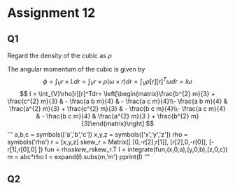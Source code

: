 # Assignment 12
## Q1
Regard the density of the cubic as $\rho$

The angular momentum of the cubic is given by
$$
\phi = \int_{V}r\times L dr = \int_{V} r\times \rho(\omega \times r)dr =\int_{V} \rho[r][r]^T\omega dr = I\omega
$$
$$
I = \int_{V}\rho[r][r]^Tdr=
\left[\begin{matrix}\frac{b^{2} m}{3} + \frac{c^{2} m}{3} & - \frac{a b m}{4} 
& - \frac{a c m}{4}\\- \frac{a b m}{4} & \frac{a^{2} m}{3} + \frac{c^{2} m}{3}
 & - \frac{b c m}{4}\\- \frac{a c m}{4} & - \frac{b c m}{4} & \frac{a^{2} m}{3
} + \frac{b^{2} m}{3}\end{matrix}\right]
$$
'''
a,b,c = symbols(['a','b','c'])
x,y,z = symbols(['x','y','z'])
rho = symbols('rho')
r = [x,y,z]
skew_r = Matrix([
    [0,-r[2],r[1]],
    [r[2],0,-r[0]],
    [-r[1],r[0],0]
])
fun = rho*skew_r*skew_r.T
I = integrate(fun,(x,0,a),(y,0,b),(z,0,c))
m = a*b*c*rho
I = expand(I).subs(m,'m')
pprint(I)
'''
## Q2
